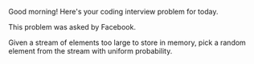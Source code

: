 Good morning! Here's your coding interview problem for today.

This problem was asked by Facebook.

Given a stream of elements too large to store in memory, pick a random element from the stream with uniform probability.